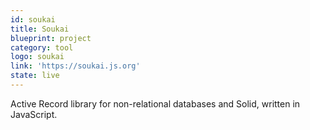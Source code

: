 ```yaml
---
id: soukai
title: Soukai
blueprint: project
category: tool
logo: soukai
link: 'https://soukai.js.org'
state: live
---
```


Active Record library for non-relational databases and Solid, written in JavaScript.
